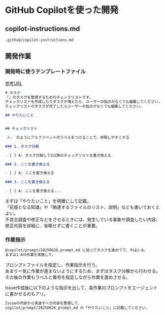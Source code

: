 # GitHub Copilotを使った開発
## copilot-instructions.md
`.github/copilot-instructions.md`

## 開発作業
### 開発時に使うテンプレートファイル
[参考URL](https://eiji.page/blog/ai-coding-prompt-2025-05-31/)

```markdown
# タスク
「」のタスクを整理するためのチェックリストです。
チェックリストを作成したりタスクが増えたら、ユーザーの指示がなくても編集してください。
チェックリストのタスクが完了したらユーザーの指示がなくても編集してください。

## やりたいこと


## チェックリスト

`A: `のようにアルファベットのラベルをつけることで、参照しやすくする

### 1. タスク分解

- [ ] A: タスク分解して2以降のチェックリストを書き換える

### 2. ここを書き換える

- [ ] A: ここを書き換える

### 3. ここを書き換える

- [ ] A: ここを書き換える...
```
   
まずは「やりたいこと」を明確にして記載。  
「前提となる知識」や「関連するファイルのリスト、説明」なども書いておくとよい。  
不具合調査や修正などをさせるときには、発生している事象や調査したい内容、修正内容を詳細に、省略せずに書くことが重要。  

### 作業指示
```bash
@copilot/prompt/20250626_prompt.md に従ってタスクを進めてて、今は1-A。
まずは1-Aの作業を実施して。
```

プロンプトファイルを指定し、作業指示を行う。  
あまり一気に作業が進まないようにするため、まずはタスク分解から行わせる。  
その後の作業もラベルと番号を指定しながら作業を進めさせる。  

Issue作成後に以下のような指示を出して、実作業のプロンプトをエージェントに書かせるのもアリ。  

```bash
Issueの内容から実装すべき内容を整理して、
copilot/prompt/20250626_prompt.md の「やりたいこと」に記載してください。
```


